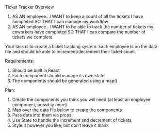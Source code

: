 Ticket Tracker Overview

1. AS AN employee...I WANT to keep a count of all the tickets I have completed SO THAT I can manage my workflow
2. AS AN employee...I WANT to be able to track the number of tickets my coworkers have completed SO THAT I can compare the number of tickets we complete

Your task is to create a ticket tracking system. Each employee is on the data file and should be able to increment/decrement their ticket count.

Requirements:
1. Should be built in React
2. Each component should manage its own state
3. The components should be generated using a map()

Plan:
1. Create the components you think you will need (at least an employee component, possibly more)
2. Map over the data file below to create the components
3. Pass data into them via props
4. Use State to handle the increment and decrement of tickets
5. Style it however you like, but don’t leave it blank
 